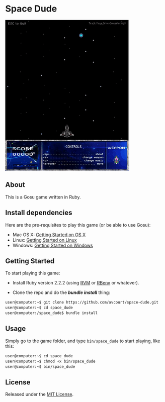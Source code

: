 # Space Dude

![Space Dude](assets/images/doc/spacedude-screenshot.gif)

## About

This is a Gosu game written in Ruby.

## Install dependencies

Here are the pre-requisites to play this game (or be able to use Gosu):

* Mac OS X: [Getting Started on OS X](https://github.com/gosu/gosu/wiki/Getting-Started-on-OS-X#prerequisites)
* Linux: [Getting Started on Linux](https://github.com/gosu/gosu/wiki/Getting-Started-on-Linux#getting-started-on-linux)
* Windows: [Getting Started on Windows](https://github.com/gosu/gosu/wiki/Getting-Started-on-Windows#getting-started-on-windows)

## Getting Started

To start playing this game:

* Install Ruby version 2.2.2 (using [RVM](https://github.com/rvm/rvm) or [RBenv](https://github.com/sstephenson/rbenv) or whatever).

* Clone the repo and do the ***bundle install*** thing:

```sh
user@computer:~$ git clone https://github.com/avcourt/space-dude.git
user@computer:~$ cd space_dude
user@computer:/space_dude$ bundle install
```

## Usage

Simply go to the game folder, and type `bin/space_dude` to start playing, like this:

```sh
user@computer:~$ cd space_dude
user@computer:~$ chmod +x bin/space_dude
user@computer:~$ bin/space_dude
```


## License

Released under the [MIT License](http://www.opensource.org/licenses/MIT).
